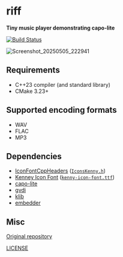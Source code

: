 # riff

**Tiny music player demonstrating capo-lite**

[![Build Status](https://github.com/capo-devs/riff/actions/workflows/ci.yml/badge.svg)](https://github.com/capo-devs/riff/actions/workflows/ci.yml)

![Screenshot_20250505_222941](https://github.com/user-attachments/assets/3a21784d-3785-4a21-ac19-e60a32932dcc)

## Requirements

- C++23 compiler (and standard library)
- CMake 3.23+

## Supported encoding formats

- WAV
- FLAC
- MP3

## Dependencies

- [IconFontCppHeaders](https://github.com/juliettef/IconFontCppHeaders) ([`IconsKenny.h`](https://github.com/juliettef/IconFontCppHeaders/blob/main/IconsKenney.h))
- [Kenney Icon Font](https://github.com/nicodinh/kenney-icon-font) ([`kenny-icon-font.ttf`](https://github.com/nicodinh/kenney-icon-font/blob/master/fonts/kenney-icon-font.ttf))
- [capo-lite](https://github.com/capo-devs/capo-lite)
- [gvdi](https://github.com/karnkaul/gvdi)
- [klib](https://github.com/karnkaul/klib)
- [embedder](https://github.com/karnkaul/embedder)

## Misc

[Original repository](https://github.com/capo-devs/riff)

[LICENSE](LICENSE)
